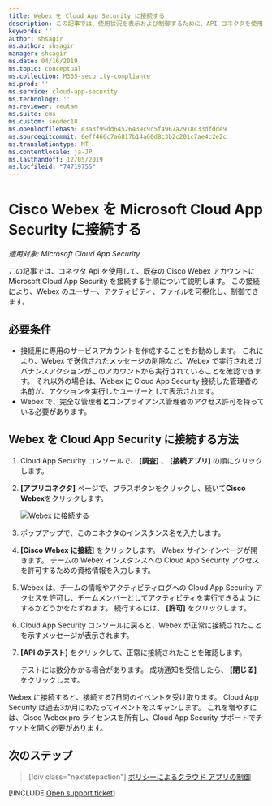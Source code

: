 ```yaml
---
title: Webex を Cloud App Security に接続する
description: この記事では、使用状況を表示および制御するために、API コネクタを使用して Cloud App Security に Webex アプリを接続する方法について説明します。
keywords: ''
author: shsagir
ms.author: shsagir
manager: shsagir
ms.date: 04/16/2019
ms.topic: conceptual
ms.collection: M365-security-compliance
ms.prod: ''
ms.service: cloud-app-security
ms.technology: ''
ms.reviewer: reutam
ms.suite: ems
ms.custom: seodec18
ms.openlocfilehash: e3a3f99dd64526439c9c5f4967a2918c33dfdde9
ms.sourcegitcommit: 6eff466c7a6817b14a60d8c3b2c201c7ae4c2e2c
ms.translationtype: MT
ms.contentlocale: ja-JP
ms.lasthandoff: 12/05/2019
ms.locfileid: "74719755"
---
```

# <a name="connect-cisco-webex-to-microsoft-cloud-app-security"></a>Cisco Webex を Microsoft Cloud App Security に接続する

*適用対象: Microsoft Cloud App Security*

この記事では、コネクタ Api を使用して、既存の Cisco Webex アカウントに Microsoft Cloud App Security を接続する手順について説明します。 この接続により、Webex のユーザー、アクティビティ、ファイルを可視化し、制御できます。

## <a name="prerequisites"></a>必要条件

- 接続用に専用のサービスアカウントを作成することをお勧めします。 これにより、Webex で送信されたメッセージの削除など、Webex で実行されるガバナンスアクションがこのアカウントから実行されていることを確認できます。 それ以外の場合は、Webex に Cloud App Security 接続した管理者の名前が、アクションを実行したユーザーとして表示されます。
- Webex で、完全な管理者**と**コンプライアンス管理者のアクセス許可を持っている必要があります。

## <a name="how-to-connect-webex-to-cloud-app-security"></a>Webex を Cloud App Security に接続する方法

1. Cloud App Security コンソールで、 **[調査]** 、 **[接続アプリ]** の順にクリックします。

1. **[アプリコネクタ]** ページで、プラスボタンをクリックし、続いて**Cisco Webex**をクリックします。

    ![Webex に接続する](media/cisco-webex.png "Webex に接続する")

1. ポップアップで、このコネクタのインスタンス名を入力します。

1. **[Cisco Webex に接続]** をクリックします。 Webex サインインページが開きます。 チームの Webex インスタンスへの Cloud App Security アクセスを許可するための資格情報を入力します。

1. Webex は、チームの情報やアクティビティログへの Cloud App Security アクセスを許可し、チームメンバーとしてアクティビティを実行できるようにするかどうかをたずねます。 続行するには、 **[許可]** をクリックします。

1. Cloud App Security コンソールに戻ると、Webex が正常に接続されたことを示すメッセージが表示されます。

1. **[API のテスト]** をクリックして、正常に接続されたことを確認します。

    テストには数分かかる場合があります。 成功通知を受信したら、 **[閉じる]** をクリックします。

Webex に接続すると、接続する7日間のイベントを受け取ります。 Cloud App Security は過去3か月にわたってイベントをスキャンします。 これを増やすには、Cisco Webex pro ライセンスを所有し、Cloud App Security サポートでチケットを開く必要があります。

## <a name="next-steps"></a>次のステップ

> [!div class="nextstepaction"]
> [ポリシーによるクラウド アプリの制御](control-cloud-apps-with-policies.md)

[!INCLUDE [Open support ticket](includes/support.md)]
